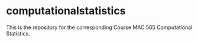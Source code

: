 # computationalstatistics
This is the repository for the corresponding Course MAC 565 Computational Statistics.

